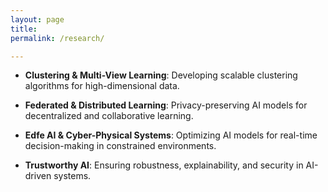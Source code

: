 ```yaml
---
layout: page
title: 
permalink: /research/

---
```


- **Clustering & Multi-View Learning**: Developing scalable clustering algorithms for high-dimensional data.

- **Federated & Distributed Learning**: Privacy-preserving AI models for decentralized and collaborative learning.

- **Edfe AI & Cyber-Physical Systems**: Optimizing AI models for real-time decision-making in constrained environments.

- **Trustworthy AI**: Ensuring robustness, explainability, and security in AI-driven systems.
